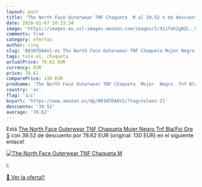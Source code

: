 ```yaml
---
layout: post
title: 'The North Face Outerwear TNF Chaqueta  M al 39.52 % de descuento'
date: 2020-01-07 20:33:34
image: 'https://images-eu.ssl-images-amazon.com/images/I/41iTah2gNZL._SL200_.jpg'
comments: true
category: ofertas
author: ring
slug: 'B01N7DAAV1-es The North Face Outerwear TNF Chaqueta Mujer Negro Tnf...'
tags: tole.es, chaqueta
actualPrice: 78.62 EUR
currency: EUR
price: 78.62
comparePrice: 130 EUR
prodname: 'The North Face Outerwear TNF Chaqueta  Mujer  Negro  Tnf Bla/Foi Gre   S'
country: 'es'
flag: '🇪🇸'
buyurl: 'https://www.amazon.es/dp/B01N7DAAV1/?tag=tolees-21'
descuento: '39.52'
average: '78.62'
---
```


Está [The North Face Outerwear TNF Chaqueta  Mujer  Negro  Tnf Bla/Foi Gre   S](https://www.amazon.es/dp/B01N7DAAV1/?tag=tolees-21) con 39.52 de descuento por 78.62 EUR (original: 130 EUR) en el siguiente enlace!

[![The North Face Outerwear TNF Chaqueta  M](https://images-eu.ssl-images-amazon.com/images/I/41iTah2gNZL._SL200_.jpg)](https://www.amazon.es/dp/B01N7DAAV1/?tag=tolees-21)

ℹ️:


[🛒 Ver la oferta!!](https://www.amazon.es/dp/B01N7DAAV1/?tag=tolees-21)
